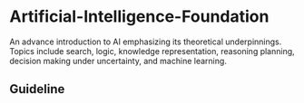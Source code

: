 # Artificial-Intelligence-Foundation

An advance introduction to AI emphasizing its theoretical underpinnings.  Topics include search, logic, knowledge representation, reasoning planning, decision making under uncertainty, and machine learning.

## Guideline


